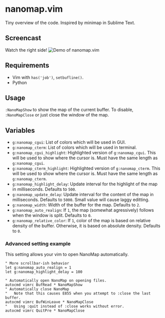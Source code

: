 # nanomap.vim
Tiny overview of the code.
Inspired by minimap in Sublime Text.

## Screencast
Watch the right side!
![Demo of nanomap.vim](https://raw.githubusercontent.com/wiki/hisaknown/nanomap.vim/screencast.gif)

## Requirements
- Vim with `has('job')`, `setbufline()`.
- Python

## Usage
`:NanoMapShow` to show the map of the current buffer.
To disable, `:NanoMapClose` or just close the window of the map.

## Variables
- `g:nanomap_cgui`: List of colors which will be used in GUI.
- `g:nanomap_cterm`: List of colors which will be used in terminal.
- `g:nanomap_cgui_highlight`: Highlighted version of `g:nanomap_cgui`. This will be used to show where the cursor is. Must have the same length as `g:nanomap_cgui`.
- `g:nanomap_cterm_highlight`: Highlighted version of `g:nanomap_cterm`. This will be used to show where the cursor is. Must have the same length as `g:nanomap_cterm`.
- `g:nanomap_highlight_delay`: Update interval for the highlight of the map in milliseconds. Defaults to `500`.
- `g:nanomap_update_delay`: Update interval for the content of the map in milliseconds. Defaults to `5000`. Small value will cause laggy editting.
- `g:nanomap_width`: Width of the buffer for the map. Defaults to `2`.
- `g:nanomap_auto_realign`: If `1`, the map (somewhat agressively) follows when the window is split. Defaults to `0`.
- `g:nanomap_relative_color`: If `1`, color of the map is based on relative density of the buffer. Otherwise, it is based on absolute density. Defaults to `0`.

### Advanced setting example
This setting allows your vim to open NanoMap automatically.
```vim
" More scrollbar-ish behavior
let g:nanomap_auto_realign = 1
let g:nanomap_highlight_delay = 100

" Automatically open NanoMap on opening files.
autocmd vimrc BufRead * NanoMapShow
" Automatically close NanoMap
"   Note that this causes E855 when you attempt to :close the last buffer.
autocmd vimrc BufWinLeave * NanoMapClose
"   Using :quit instead of :close works without error.
autocmd vimrc QuitPre * NanoMapClose
```

